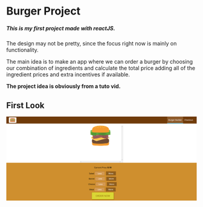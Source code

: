 # Burger Project

##### This is my first project made with reactJS.
<p>The design may not be pretty, since the focus right now is mainly on functionality.</p>

<p>The main idea is to make an app where we can order a burger by choosing our combination of ingredients and calculate
    the total price adding all of the ingredient prices and extra incentives if available.</p>

**The project idea is obviously from a tuto vid.**

## First Look
<img src="https://github.com/SupreetPurohitPrakash/readme-images/blob/master/burger-project/screenshot-1.png">
